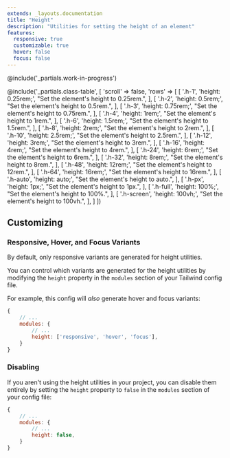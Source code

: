 ```yaml
---
extends: _layouts.documentation
title: "Height"
description: "Utilities for setting the height of an element"
features:
  responsive: true
  customizable: true
  hover: false
  focus: false
---
```


@include('_partials.work-in-progress')

@include('_partials.class-table', [
  'scroll' => false,
  'rows' => [
    [
      '.h-1',
      'height: 0.25rem;',
      "Set the element's height to 0.25rem.",
    ],
    [
      '.h-2',
      'height: 0.5rem;',
      "Set the element's height to 0.5rem.",
    ],
    [
      '.h-3',
      'height: 0.75rem;',
      "Set the element's height to 0.75rem.",
    ],
    [
      '.h-4',
      'height: 1rem;',
      "Set the element's height to 1rem.",
    ],
    [
      '.h-6',
      'height: 1.5rem;',
      "Set the element's height to 1.5rem.",
    ],
    [
      '.h-8',
      'height: 2rem;',
      "Set the element's height to 2rem.",
    ],
    [
      '.h-10',
      'height: 2.5rem;',
      "Set the element's height to 2.5rem.",
    ],
    [
      '.h-12',
      'height: 3rem;',
      "Set the element's height to 3rem.",
    ],
    [
      '.h-16',
      'height: 4rem;',
      "Set the element's height to 4rem.",
    ],
    [
      '.h-24',
      'height: 6rem;',
      "Set the element's height to 6rem.",
    ],
    [
      '.h-32',
      'height: 8rem;',
      "Set the element's height to 8rem.",
    ],
    [
      '.h-48',
      'height: 12rem;',
      "Set the element's height to 12rem.",
    ],
    [
      '.h-64',
      'height: 16rem;',
      "Set the element's height to 16rem.",
    ],
    [
      '.h-auto',
      'height: auto;',
      "Set the element's height to auto.",
    ],
    [
      '.h-px',
      'height: 1px;',
      "Set the element's height to 1px.",
    ],
    [
      '.h-full',
      'height: 100%;',
      "Set the element's height to 100%.",
    ],
    [
      '.h-screen',
      'height: 100vh;',
      "Set the element's height to 100vh.",
    ],
  ]
])

## Customizing

### Responsive, Hover, and Focus Variants

By default, only responsive variants are generated for height utilities.

You can control which variants are generated for the height utilities by modifying the `height` property in the `modules` section of your Tailwind config file.

For example, this config will _also_ generate hover and focus variants:

```js
{
    // ...
    modules: { 
        // ...
        height: ['responsive', 'hover', 'focus'],
    }
}
```

### Disabling

If you aren't using the height utilities in your project, you can disable them entirely by setting the `height` property to `false` in the `modules` section of your config file:

```js
{
    // ...
    modules: {
        // ...
        height: false,
    }
}
```
